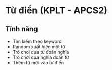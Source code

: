 # Từ điển (KPLT - APCS2)

## Tính năng

- Tìm kiếm theo keyword
- Random xuất hiện một từ
- Trò chơi dựa từ đoán nghĩa
- Trò chơi dựa nghĩa đoán từ
- Thêm từ mới vào từ điển



